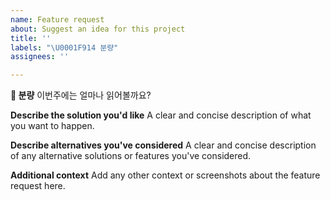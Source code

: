 ```yaml
---
name: Feature request
about: Suggest an idea for this project
title: ''
labels: "\U0001F914 분량"
assignees: ''

---
```


**🤔 분량**
이번주에는 얼마나 읽어볼까요?

**Describe the solution you'd like**
A clear and concise description of what you want to happen.

**Describe alternatives you've considered**
A clear and concise description of any alternative solutions or features you've considered.

**Additional context**
Add any other context or screenshots about the feature request here.
